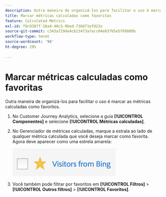 ```yaml
---
description: Outra maneira de organizá-los para facilitar o uso é marcar as métricas calculadas como favoritos.
title: Marcar métricas calculadas como favoritas
feature: Calculated Metrics
exl-id: f0c9387f-16a4-40c5-9bed-73b871efd22e
source-git-commit: c343a729de4cb13473a7acc04e837b5e5f69809b
workflow-type: tm+mt
source-wordcount: '98'
ht-degree: 29%

---
```


# Marcar métricas calculadas como favoritas

Outra maneira de organizá-los para facilitar o uso é marcar as métricas calculadas como favoritos.

1. No Customer Journey Analytics, selecione a guia **[!UICONTROL Componentes]** e selecione **[!UICONTROL Métricas calculadas]**.

1. No Gerenciador de métricas calculadas, marque a estrala ao lado de qualquer métrica calculada que você deseja marcar como favorita. Agora deve aparecer como uma estrela amarela:

   ![Estrela amarela mostrando os visitantes do Bing.](assets/favorites.png)

1. Você também pode filtrar por favoritos em **[!UICONTROL Filtros]** > **[!UICONTROL Outros filtros]** > **[!UICONTROL Favoritos]**.
